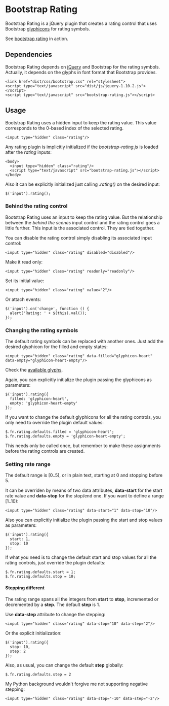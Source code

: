 # Bootstrap Rating

Bootstrap Rating is a jQuery plugin that creates a rating control that uses Bootstrap [glyphicons](http://glyphicons.com/) for rating symbols.

See [bootstrap rating](http://dreyescat.github.io/bootstrap-rating/) in action.

## Dependencies

Bootstrap Rating depends on [jQuery](http://jquery.com/) and Bootstrap for the rating symbols. Actually, it depends on the glyphs in font format that Bootstrap provides. 

    <link href="dist/css/bootstrap.css" rel="stylesheet">
    <script type="text/javascript" src="dist/js/jquery-1.10.2.js"></script>
    <script type="text/javascript" src="bootstrap-rating.js"></script>  

## Usage

Bootstrap Rating uses a hidden input to keep the rating value. This value corresponds to the 0-based index of the selected rating.

    <input type="hidden" class="rating"/>

Any rating plugin is implicitly initialized if the *bootstrap-rating.js* is loaded after the *rating* inputs:

    <body>
      <input type="hidden" class="rating"/>
      <script type="text/javascript" src="bootstrap-rating.js"></script>
    </body>

Also it can be explicitly initialized just calling *.rating()* on the desired input:

    $('input').rating();

### Behind the rating control

Bootstrap Rating uses an input to keep the rating value. But the relationship between the *behind the scenes* input control and the rating control goes a little further. This input is the associated control. They are tied together.

You can disable the rating control simply disabling its associated input control:

    <input type="hidden" class="rating" disabled="disabled"/>

Make it read only:

    <input type="hidden" class="rating" readonly="readonly"/>

Set its initial value:

    <input type="hidden" class="rating" value="2"/>

Or attach events:

    $('input').on('change', function () {
      alert('Rating: ' + $(this).val());
    });

### Changing the rating symbols

The default rating symbols can be replaced with another ones. Just add the desired glyphicon for the filled and empty states:

    <input type="hidden" class="rating" data-filled="glyphicon-heart" data-empty="glyphicon-heart-empty"/>

Check the [available glyphs](http://getbootstrap.com/components/#glyphicons-glyphs).

Again, you can explicitly initialize the plugin passing the glyphicons as parameters:

    $('input').rating({
      filled: 'glyphicon-heart',
      empty: 'glyphicon-heart-empty'
    });

If you want to change the default glyphicons for all the rating controls, you only need to override the plugin default values:

    $.fn.rating.defaults.filled = 'glyphicon-heart';
    $.fn.rating.defaults.empty = 'glyphicon-heart-empty';

This needs only be called once, but remember to make these assignments before the rating controls are created.

### Setting rate range

The default range is [0..5), or in plain text, starting at 0 and stopping before 5.

It can be overriden by means of two data attributes, **data-start** for the start rate value and **data-stop** for the stop/end one. If you want to define a range [1..10):

    <input type="hidden" class="rating" data-start="1" data-stop="10"/>

Also you can explicitly initialize the plugin passing the start and stop values as parameters:

    $('input').rating({
      start: 1,
      stop: 10
    });

If what you need is to change the default start and stop values for all the rating controls, just override the plugin defaults:

    $.fn.rating.defaults.start = 1;
    $.fn.rating.defaults.stop = 10;

#### Stepping different

The rating range spans all the integers from **start** to **stop**, incremented or decremented by a **step**. The default **step** is 1.

Use **data-step** attribute to change the stepping:

    <input type="hidden" class="rating" data-stop="10" data-step="2"/>

Or the explicit initialization:

    $('input').rating({
      stop: 10,
      step: 2
    });

Also, as usual, you can change the default **step** globally:

    $.fn.rating.defaults.step = 2

My Python background wouldn't forgive me not supporting negative stepping:

    <input type="hidden" class="rating" data-stop="-10" data-step="-2"/>

